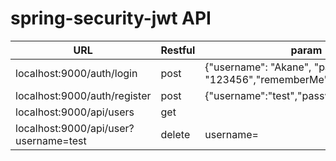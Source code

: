 # spring-security-jwt API

| URL                                   | Restful | param                                                        | type      | tip   |
| ------------------------------------- | ------- | ------------------------------------------------------------ | --------- | ----- |
| localhost:9000/auth/login             | post    | {"username": "Akane", "password": "123456","rememberMe":true} | json      |       |
| localhost:9000/auth/register          | post    | {"username":"test","password":"123456"}                      | json      |       |
| localhost:9000/api/users              | get     |                                                              |           |       |
| localhost:9000/api/user?username=test | delete  | username=                                                    | ?username | admin |

